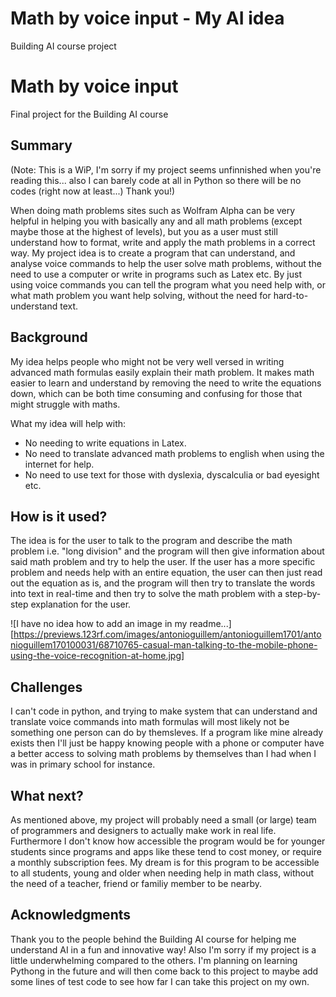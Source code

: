 # Math by voice input - My AI idea
Building AI course project

# Math by voice input

Final project for the Building AI course

## Summary

(Note: This is a WiP, I'm sorry if my project seems unfinnished when you're reading this... also I can barely code at all in Python so there will be no codes (right now at least...) Thank you!)

When doing math problems sites such as Wolfram Alpha can be very helpful in helping you with basically any and all math problems (except maybe those at the highest of levels), but you as a user must still understand how to format, write and apply the math problems in a correct way. My project idea is to create a program that can understand, and analyse voice commands to help the user solve math problems, without the need to use a computer or write in programs such as Latex etc. By just using voice commands you can tell the program what you need help with, or what math problem you want help solving, without the need for hard-to-understand text.


## Background

My idea helps people who might not be very well versed in writing advanced math formulas easily explain their math problem. It makes math easier to learn and understand by removing the need to write the equations down, which can be both time consuming and confusing for those that might struggle with maths.

What my idea will help with:
* No needing to write equations in Latex.
* No need to translate advanced math problems to english when using the internet for help.
* No need to use text for those with dyslexia, dyscalculia or bad eyesight etc.


## How is it used?

The idea is for the user to talk to the program and describe the math problem i.e. "long division" and the program will then give information about said math problem and try to help the user. If the user has a more specific problem and needs help with an entire equation, the user can then just read out the equation as is, and the program will then try to translate the words into text in real-time and then try to solve the math problem with a step-by-step explanation for the user.

![I have no idea how to add an image in my readme...][https://previews.123rf.com/images/antonioguillem/antonioguillem1701/antonioguillem170100031/68710765-casual-man-talking-to-the-mobile-phone-using-the-voice-recognition-at-home.jpg]


## Challenges

I can't code in python, and trying to make system that can understand and translate voice commands into math formulas will most likely not be something one person can do by themsleves. If a program like mine already exists then I'll just be happy knowing people with a phone or computer have a better access to solving math problems by themselves than I had when I was in primary school for instance.

## What next?

As mentioned above, my project will probably need a small (or large) team of programmers and designers to actually make work in real life. Furthermore I don't know how accessible the program would be for younger students since programs and apps like these tend to cost money, or require a monthly subscription fees. My dream is for this program to be accessible to all students, young and older when needing help in math class, without the need of a teacher, friend or familiy member to be nearby.


## Acknowledgments

Thank you to the people behind the Building AI course for helping me understand AI in a fun and innovative way! 
Also I'm sorry if my project is a little underwhelming compared to the others. I'm planning on learning Pythong in the future and will then come back to this project to maybe add some lines of test code to see how far I can take this project on my own.
